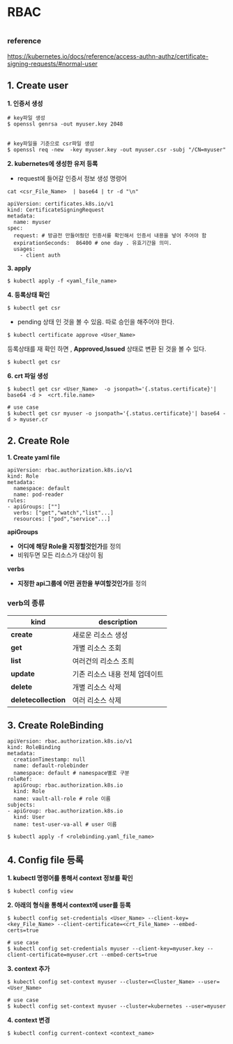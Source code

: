 # RBAC
#
### reference
https://kubernetes.io/docs/reference/access-authn-authz/certificate-signing-requests/#normal-user

## 1. Create user
**1. 인증서 생성**
```
# key파일 생성 
$ openssl genrsa -out myuser.key 2048 


# key파일을 기준으로 csr파일 생성
$ openssl req -new  -key myuser.key -out myuser.csr -subj "/CN=myuser"  

 ```

**2. kubernetes에 생성한 유저 등록**

- request에 들어갈 인증서 정보 생성 명령어
```
cat <csr_File_Name>  | base64 | tr -d "\n"
```
```
apiVersion: certificates.k8s.io/v1 
kind: CertificateSigningRequest 
metadata: 
  name: myuser 
spec: 
  request: # 방금전 만들어줬던 인증서를 확인해서 인증서 내용을 넣어 주어야 함 
  expirationSeconds:  86400 # one day . 유효기간을 의미. 
  usages:  
    - client auth
```
**3. apply**
```
$ kubectl apply -f <yaml_file_name>
```
**4. 등록상태 확인**
```
$ ﻿kubectl get csr
```
- pending 상태 인 것을 볼 수 있음. 따로 승인을 해주어야 한다.

```
$ ﻿kubectl certificate approve <User_Name>
```
등록상태를 재 확인 하면 , **Approved,Issued** 상태로 변환 된 것을 볼 수 있다.
```
$ ﻿kubectl get csr
```

**6.  crt 파일 생성**
```
$ kubectl get csr <User_Name>  -o jsonpath='{.status.certificate}'| base64 -d >  <crt.file.name>

# use case
$ kubectl get csr myuser -o jsonpath='{.status.certificate}'| base64 -d > myuser.cr
```



## 2. Create Role
**1. Create yaml file**
```
apiVersion: rbac.authorization.k8s.io/v1 
kind: Role 
metadata: 
  namespace: default 
  name: pod-reader 
rules:  
- apiGroups: [""] 
  verbs: ["get","watch","list"...]
  resources: ["pod","service"...]
```
**apiGroups**

- **어디에 해당 Role을 지정할것인가**를 정의
- 비워두면 모든 리소스가 대상이 됨

**verbs**

- **지정한 api그룹에 어떤 권한을 부여할것인가**를 정의

### verb의 종류
| **kind**| **description** |
|--|--|
|**create**|새로운 리소스 생성|
| **get** | 개별 리소스 조회 |
|**list**|여러건의 리소스 조희|
|**update**|기존 리소스 내용 전체 업데이트|
|**delete**|개별 리소스 삭제|
|**deletecollection**|여러 리소스 삭제|



## 3. Create RoleBinding
```
apiVersion: rbac.authorization.k8s.io/v1
kind: RoleBinding
metadata:
  creationTimestamp: null
  name: default-rolebinder
  namespace: default # namespace별로 구분
roleRef:
  apiGroup: rbac.authorization.k8s.io
  kind: Role
  name: vault-all-role # role 이름
subjects:
- apiGroup: rbac.authorization.k8s.io
  kind: User
  name: test-user-va-all # user 이름
```
```
$ kubectl apply -f <rolebinding.yaml_file_name>
```


## 4. Config file 등록
**1. kubectl 명령어를 통해서 context 정보를 확인**
```
$ ﻿kubectl config view
```



**2. 아래의 형식을 통해서 context에 user를 등록**
```
$ ﻿kubectl config set-credentials <User_Name> --client-key=<key_File_Name> --client-certificate=<crt_File_Name> --embed-certs=true

# use case
$ ﻿kubectl config set-credentials myuser --client-key=myuser.key --client-certificate=myuser.crt --embed-certs=true
```


**3. context 추가**
```
﻿$ kubectl config set-context myuser --cluster=<Cluster_Name> --user=<User_Name> 

# use case
﻿$ kubectl config set-context myuser --cluster=kubernetes --user=myuser 
```


**4. context 변경**
```
$ ﻿kubectl config current-context <context_name>
```